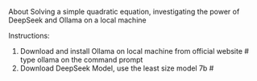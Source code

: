 About
Solving a simple quadratic equation, investigating the power of DeepSeek and Ollama on a local machine

Instructions:

1. Download and install Ollama on local machine from official website # type ollama on the command prompt
2. Download DeepSeek Model, use the least size model 7b # 

